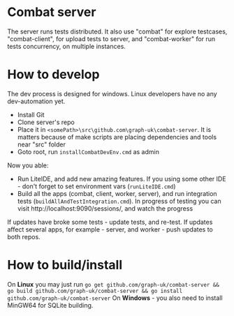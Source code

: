 # Combat server
The server runs tests distributed. It also use "combat" for explore testcases,  "combat-client", for upload tests to server, and "combat-worker" for run tests concurrency, on multiple instances.

# How to develop
The dev process is designed for windows. Linux developers have no any dev-automation yet.

 - Install Git
 - Clone server's repo
 - Place it in `<somePath>\src\github.com\graph-uk\combat-server`.
    It is matters because of make scripts are placing dependencies and tools near
    "src" folder
 - Goto root, run `installCombatDevEnv.cmd` as admin
 
 Now you able:
 
 - Run LiteIDE, and add new amazing features. If you using some other
   IDE - don't forget to set environment vars (`runLiteIDE.cmd`)
 - Build all the apps (combat, client, worker, server), and run
   integration tests (`buildAllAndTestIntegration.cmd`). In progress of testing you can visit http://localhost:9090/sessions/, and watch the progress

If updates have broke some tests - update tests, and re-test.
If updates affect several apps, for example - server, and worker - push updates to both repos.

# How to build/install
On **Linux** you may just run `go get github.com/graph-uk/combat-server && go build github.com/graph-uk/combat-server && go install github.com/graph-uk/combat-server`
On **Windows** - you also need to install MinGW64 for SQLite building.